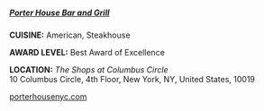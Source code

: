 <h5><a href="//porterhousenyc.com" target="_blank" onclick="ga('send', 'event', 'OutBoundLinks', '//porterhousenyc.com', 'Porter House Bar and Grill');">Porter House Bar and Grill</a></h5>

**CUISINE:** American, Steakhouse

**AWARD LEVEL:** Best Award of Excellence

**LOCATION:** *The Shops at Columbus Circle*<br>
10 Columbus Circle, 4th Floor, New York, NY, United States, 10019

<a href="//porterhousenyc.com" target="_blank" onclick="ga('send', 'event', 'OutBoundLinks', '//porterhousenyc.com', 'Porter House Bar and Grill');">porterhousenyc.com</a>

